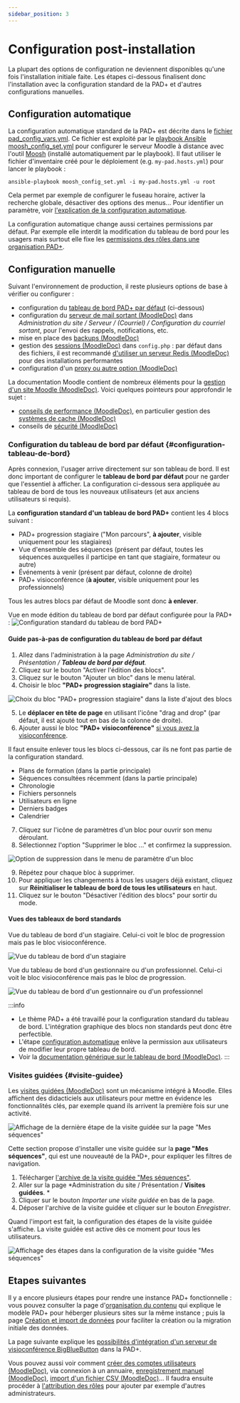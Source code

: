 ```yaml
---
sidebar_position: 3
---
```

# Configuration post-installation

La plupart des options de configuration ne deviennent disponibles qu'une fois l'installation initiale faite. Les étapes ci-dessous finalisent donc l'installation avec la configuration standard de la PAD+ et d'autres configurations manuelles.

## Configuration automatique

La configuration automatique standard de la PAD+ est décrite dans le [fichier pad_config_vars.yml](https://github.com/e-PSHAD/pad-infra/blob/main/ansible-playbooks/vars/pad_config_vars.yml). Ce fichier est exploité par le [playbook Ansible moosh_config_set.yml](https://github.com/e-PSHAD/pad-infra/blob/main/ansible-playbooks/moosh_config_set.yml) pour configurer le serveur Moodle à distance avec l'outil [Moosh](https://moosh-online.com/) (installé automatiquement par le playbook). Il faut utiliser le fichier d'inventaire créé pour le déploiement (e.g. `my-pad.hosts.yml`) pour lancer le playbook :

```
ansible-playbook moosh_config_set.yml -i my-pad.hosts.yml -u root
```

Cela permet par exemple de configurer le fuseau horaire, activer la recherche globale, désactiver des options des menus... Pour identifier un paramètre, voir [l'explication de la configuration automatique](https://github.com/e-PSHAD/pad-infra/blob/main/moosh-config.md).

La configuration automatique change aussi certaines permissions par défaut. Par exemple elle interdit la modification du tableau de bord pour les usagers mais surtout elle fixe les [permissions des rôles dans une organisation PAD+](/organisation/contenu).

## Configuration manuelle

Suivant l'environnement de production, il reste plusieurs options de base à vérifier ou configurer :

- configuration du [tableau de bord PAD+ par défaut](#configuration-tableau-de-bord) (ci-dessous)
- configuration du [serveur de mail sortant (MoodleDoc)](https://docs.moodle.org/311/en/Mail_configuration#Outgoing_mail_configuration) dans *Administration du site / Serveur / (Courriel) / Configuration du courriel sortant*, pour l'envoi des rappels, notifications, etc.
- mise en place des [backups (MoodleDoc)](https://docs.moodle.org/311/en/Site_backup)
- gestion des [sessions (MoodleDoc)](https://docs.moodle.org/311/en/Session_handling) dans `config.php` : par défaut dans des fichiers, il est recommandé [d'utiliser un serveur Redis (MoodleDoc)](https://docs.moodle.org/311/en/Session_handling#Redis_session_driver) pour des installations performantes
- configuration d'un [proxy ou autre option (MoodleDoc)](https://docs.moodle.org/311/en/Installing_Moodle#Final_configuration)

La documentation Moodle contient de nombreux éléments pour la [gestion d'un site Moodle (MoodleDoc)](https://docs.moodle.org/311/en/Managing_a_Moodle_site). Voici quelques pointeurs pour approfondir le sujet :

- [conseils de performance (MoodleDoc)](https://docs.moodle.org/311/en/Performance), en particulier gestion des [systèmes de cache (MoodleDoc)](https://docs.moodle.org/311/en/Caching)
- conseils de [sécurité (MoodleDoc)](https://docs.moodle.org/311/en/Security)

### Configuration du tableau de bord par défaut {#configuration-tableau-de-bord}

Après connexion, l'usager arrive directement sur son tableau de bord. Il est donc important de configurer le **tableau de bord par défaut** pour ne garder que l'essentiel à afficher. La configuration ci-dessous sera appliquée au tableau de bord de tous les nouveaux utilisateurs (et aux anciens utilisateurs si requis).

La **configuration standard d'un tableau de bord PAD+** contient les 4 blocs suivant :

- PAD+ progression stagiaire ("Mon parcours", **à ajouter**, visible uniquement pour les stagiaires)
- Vue d'ensemble des séquences (présent par défaut, toutes les séquences auxquelles il participe en tant que stagiaire, formateur ou autre)
- Événements à venir (présent par défaut, colonne de droite)
- PAD+ visioconférence (**à ajouter**, visible uniquement pour les professionnels)

Tous les autres blocs par défaut de Moodle sont donc **à enlever**.

Vue en mode édition du tableau de bord par défaut configurée pour la PAD+ :
![Configuration standard du tableau de bord PAD+](/img/installation/dashboard-config.png)

#### Guide pas-à-pas de configuration du tableau de bord par défaut

1. Allez dans l'administration à la page *Administration du site / Présentation / **Tableau de bord par défaut**.*
1. Cliquez sur le bouton "Activer l'édition des blocs".
1. Cliquez sur le bouton "Ajouter un bloc" dans le menu latéral.
1. Choisir le bloc **"PAD+ progression stagiaire"** dans la liste.

![Choix du bloc "PAD+ progression stagiaire" dans la liste d'ajout des blocs](/img/installation/dashboard-addblock.png)

5. Le **déplacer en tête de page** en utilisant l'icône "drag and drop" (par défaut, il est ajouté tout en bas de la colonne de droite).
1. Ajouter aussi le bloc **"PAD+ visioconférence"** [si vous avez la visioconférence](/installation/visioconference).

Il faut ensuite enlever tous les blocs ci-dessous, car ils ne font pas partie de la configuration standard.

- Plans de formation (dans la partie principale)
- Séquences consultées récemment (dans la partie principale)
- Chronologie
- Fichiers personnels
- Utilisateurs en ligne
- Derniers badges
- Calendrier

7. Cliquez sur l'icône de paramètres d'un bloc pour ouvrir son menu déroulant.
1. Sélectionnez l'option "Supprimer le bloc ..." et confirmez la suppression.

![Option de suppression dans le menu de paramètre d'un bloc](/img/installation/dashboard-deleteblock.png)

9. Répétez pour chaque bloc à supprimer.
1. Pour appliquer les changements à tous les usagers déjà existant, cliquez sur **Réinitialiser le tableau de bord de tous les utilisateurs** en haut.
1. Cliquez sur le bouton "Désactiver l'édition des blocs" pour sortir du mode.


#### Vues des tableaux de bord standards

Vue du tableau de bord d'un stagiaire. Celui-ci voit le bloc de progression mais pas le bloc visioconférence.

![Vue du tableau de bord d'un stagiaire](/img/installation/dashboard-student.png)


Vue du tableau de bord d'un gestionnaire ou d'un professionnel. Celui-ci voit le bloc visioconférence mais pas le bloc de progression.

![Vue du tableau de bord d'un gestionnaire ou d'un professionnel](/img/installation/dashboard-visio.png)

:::info
- Le thème PAD+ a été travaillé pour la configuration standard du tableau de bord. L'intégration graphique des blocs non standards peut donc être perfectible.
- L'étape [configuration automatique](#configuration-automatique) enlève la permission aux utilisateurs de modifier leur propre tableau de bord.
- Voir la [documentation générique sur le  tableau de bord (MoodleDoc)](https://docs.moodle.org/3x/fr/Tableau_de_bord).
:::


### Visites guidées {#visite-guidee}

Les [visites guidées (MoodleDoc)](https://docs.moodle.org/3x/fr/Visites_guid%C3%A9es) sont un mécanisme intégré à Moodle. Elles affichent des didacticiels aux utilisateurs pour mettre en évidence les fonctionnalités clés, par exemple quand ils arrivent la première fois sur une activité.

![Affichage de la dernière étape de la visite guidée sur la page "Mes séquences"](/img/installation/user_tour.png)

Cette section propose d'installer une visite guidée sur la **page "Mes séquences"**, qui est une nouveauté de la PAD+, pour expliquer les filtres de navigation.

1. Télécharger [l'archive de la visite guidée "Mes séquences"](pathname:///ressources/tour_export_6_1655833488.json).
1. Aller sur la page *Administration du site / Présentation / **Visites guidées**. *
1. Cliquer sur le bouton *Importer une visite guidée* en bas de la page.
1. Déposer l'archive de la visite guidée et cliquer sur le bouton *Enregistrer*.

Quand l'import est fait, la configuration des étapes de la visite guidée s'affiche. La visite guidée est active dès ce moment pour tous les utilisateurs.

![Affichage des étapes dans la configuration de la visite guidée "Mes séquences"](/img/installation/user_tour_import_ok.png)


## Etapes suivantes

Il y a encore plusieurs étapes pour rendre une instance PAD+ fonctionnelle : vous pouvez consulter la page d'[organisation du contenu](/organisation/contenu) qui explique le modèle PAD+ pour héberger plusieurs sites sur la même instance ; puis la page [Création et import de données](/organisation/donnees) pour faciliter la création ou la migration initiale des données.

La page suivante explique les [possibilités d'intégration d'un serveur de visioconférence BigBlueButton](/installation/visioconference) dans la PAD+.

Vous pouvez aussi voir comment [créer des comptes utilisateurs (MoodleDoc)](https://docs.moodle.org/311/en/Authentication), via connexion à un annuaire, [enregistrement manuel (MoodleDoc)](https://docs.moodle.org/3x/fr/Cr%C3%A9ation_manuelle_de_comptes), [import d'un fichier CSV (MoodleDoc)](https://docs.moodle.org/3x/fr/Importer_des_utilisateurs)... Il faudra ensuite procéder à [l'attribution des rôles](/organisation/roles) pour ajouter par exemple d'autres administrateurs.

